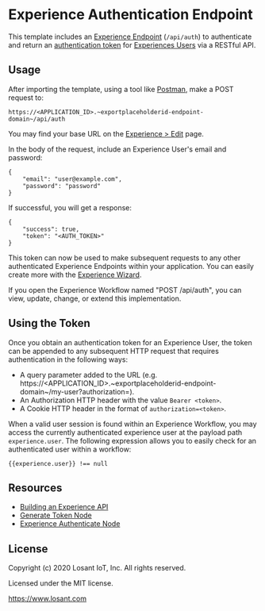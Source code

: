 # Experience Authentication Endpoint

This template includes an [Experience Endpoint](https://~exportplaceholderid-docs-url~/experiences/endpoints/) (`/api/auth`) to authenticate and return an [authentication token](https://~exportplaceholderid-docs-url~/experiences/endpoints/#passing-authorization-tokens) for [Experiences Users](https://~exportplaceholderid-docs-url~/experiences/users/) via a RESTful API.

## Usage 

After importing the template, using a tool like [Postman](https://www.postman.com/), make a POST request to:

```
https://<APPLICATION_ID>.~exportplaceholderid-endpoint-domain~/api/auth 
```

You may find your base URL on the [Experience > Edit](https://~exportplaceholderid-app-url~/applications/recent/experience/versions/develop) page. 

In the body of the request, include an Experience User's email and password:

```
{
    "email": "user@example.com",
    "password": "password"
}
```

If successful, you will get a response:

```
{
    "success": true,
    "token": "<AUTH_TOKEN>"
}
```

This token can now be used to make subsequent requests to any other authenticated Experience Endpoints within your application. You can easily create more with the [Experience Wizard](https://~exportplaceholderid-app-url~/applications/recent/experience/versions/develop).

If you open the Experience Workflow named  "POST /api/auth", you can view, update, change, or extend this implementation. 

## Using the Token

Once you obtain an authentication token for an Experience User, the token can be appended to any subsequent HTTP request that requires authentication in the following ways:

- A query parameter added to the URL (e.g. https://<APPLICATION_ID>.~exportplaceholderid-endpoint-domain~/my-user?authorization=<token>).
- An Authorization HTTP header with the value `Bearer <token>`.
- A Cookie HTTP header in the format of `authorization=<token>`.

When a valid user session is found within an Experience Workflow, you may access the currently authenticated experience user at the payload path `experience.user`. The following expression allows you to easily check for an authenticated user within a workflow:

```
{{experience.user}} !== null
```

## Resources

- [Building an Experience API](https://~exportplaceholderid-docs-url~/guides/building-an-experience-api/overview/)
- [Generate Token Node](https://~exportplaceholderid-docs-url~/workflows/experience/generate-token/)
- [Experience Authenticate Node](https://~exportplaceholderid-docs-url~/workflows/experience/authenticate/)


## License

Copyright (c) 2020 Losant IoT, Inc. All rights reserved.

Licensed under the MIT license.

https://www.losant.com